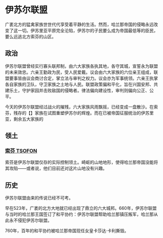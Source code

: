 # 伊苏尔联盟

广袤北方的猛禽家族世世代代享受着平静的生活。然而，哈兰那帝国的侵略永远改变了这一切。伊苏里亚平原完全沦陷，伊苏尔的子民要么成为帝国最低等的臣民，要么远逃北方索芬的山区。

## 政治

伊苏尔联盟曾经实行寡头联邦制，由六大家族各执其地，各守其城，宣誓永为联盟的未来效忠。六亲王勤政为民，受人民爱戴。议会由六大家族的六位亲王组成，联盟要事皆由议会商讨合定，掌立法与审判之权力。议会亦为军事统领。六亲王执掌各自家族的卫队，守卫家族之土地与人民。联盟政策偏和平化，旨在兴国安邦、共建乐土，守护家园并击败敌国的侵略者。律法偏向建设性，审判则偏向公正、公平。

今天的伊苏尔联盟经过战火的摧残，六大家族风雨飘摇，已经变成一盘散沙。在索芬，残存的【】家族在试图重塑伊苏尔的辉煌。而在已被帝国征服统治的伊苏里亚，剩余五大家族的

## 领土

### [索芬 TSOFON](../settlements/geography/tsofon.md)

索芬是伊苏尔联盟仅存的实际控制领土。崎岖的山地地形，使得哈兰那帝国没能将其攻陷——或者说，他们目前还对这片山地没有兴趣。

## 历史

伊苏尔联盟由来的传说已经不可考。

早在523年，广袤的北方大地就已经出现了鼎立的六大城邦。660年，伊苏尔联盟与当时的哈兰那王国签订了和平协约：伊苏尔联盟帮助哈兰那镇压叛军，哈兰那从此永不侵犯伊苏尔联盟。

760年，百年的和平协约被哈兰那帝国现任女皇卡莎达·卡利撕毁。

